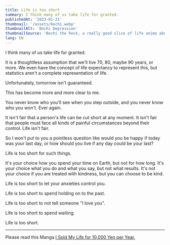 ```yaml
---
title: Life is too short
summary: I think many of us take life for granted.
publishedAt: '2023-01-21'
thumbnail: '/assets/bochi.webp'
thumbnailAlt: 'Bochi Depression'
thumbnailSource: 'Bochi the Rock, a really good slice of life anime about friendship and music'
lang: EN
---
```


I think many of us take life for granted.

It is a thoughtless assumption that we'll live 70, 80, maybe 90 years, or more. We even have the concept of life expectancy to represent this, but statistics aren't a complete representation of life.

Unfortunately, tomorrow isn't guaranteed.

This has become more and more clear to me.

You never know who you'll see when you step outside, and you never know who you won't.
Ever again.

It isn't fair that a person's life can be cut short at any moment. It isn't fair that people must face all kinds of painful circumstances beyond their control. Life isn't fair.

So I won't put to you a pointless question like would you be happy if today was your last day, or how should you live if any day could be your last?

Life is too short for such things.

It's your choice how you spend your time on Earth, but not for how long.
It's your choice what you do and what you say, but not what results.
It's not your choice if you are treated with kindness, but you can choose to be kind.

Life is too short to let your anxieties control you.

Life is too short to spend holding on to the past.

Life is too short to not tell someone "I love you".

Life is too short to spend waiting.

Life is too short.

---

Please read this Manga [I Sold My Life for 10,000 Yen per Year.](https://mangadex.org/title/9e03b2ca-5191-44a6-88b6-c0cd49d06b51)
